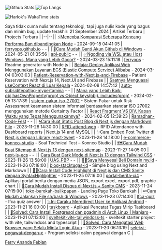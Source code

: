 ![Github Stats](https://github-readme-stats.vercel.app/api?bg_color=0000&title_color=4C71F1&text_color=8A919F&line_height=24&border_color=8884&username=ferryops&hide=contribs&show_icons=true&count_private=true&theme=vue)
![Top Langs](https://github-readme-stats.vercel.app/api/top-langs/?bg_color=0000&title_color=4C71F1&text_color=8A919F&card_width=240&border_color=8884&username=ferryops&layout=compact&theme=vue&hide=html,css)

![Harlok's WakaTime stats](https://github-readme-stats.vercel.app/api/wakatime?username=ferryops)

Saya tidak cuma nulis tentang teknologi, tapi juga nulis kode yang bagus dan minim bug, update terakhir: 21 September 2024
| Artikel Terbaru | Projects Terbaru |
|--|--|
| [⚡Mencoba Komparasi Seberapa Kencang Performa Bun dibandingkan Node](https://dev.to/ferryops/mencoba-komparasi-seberapa-kencang-performa-bun-dibandingkan-node-3nl0) - 2024-09-18 04:41:05 | [ferryops.github.io](https://github.com/ferryops/ferryops.github.io) - - |
| [🚀Cara Mudah Ganti Akun Github di Windows](https://dev.to/ferryops/cara-mudah-ganti-akun-github-di-windows-3am0) - 2024-05-21 01:35:56 | [api-public](https://github.com/ferryops/api-public) - - |
| [✅Ngoding via WSL atau Host Windows, Mana yang Lebih Gacor?](https://dev.to/ferryops/ngoding-via-wsl-atau-host-windows-mana-yang-lebih-gacor-4a70) - 2024-03-23 15:11:18 | [ferryops](https://github.com/ferryops/ferryops) - Readme generator with Node.js |
| [Belajar Deploy Aplikasi Web Menggunakan Layanan ECS (Elastic Compute Service) Alibaba](https://dev.to/ferryops/belajar-deploy-aplikasi-web-menggunakan-layanan-ecs-elastic-compute-service-alibaba-4cek) - 2024-03-04 03:03:03 | [Patient-Reservation-with-Next.js-and-Firebase](https://github.com/ferryops/Patient-Reservation-with-Next.js-and-Firebase) - Patient Reservation with Next.js 14, Next.UI and Firebase |
| [Saatnya Menguasai useContext React di Luar Kepala](https://dev.to/ferryops/saatnya-menguasai-usecontext-react-di-luar-kepala-53fj) - 2024-02-08 14:57:42 | [auto-subsiditepatlpg-mypertamina](https://github.com/ferryops/auto-subsiditepatlpg-mypertamina) - - |
| [Mana yang Lebih Baik: obj.hasOwnProperty(prop) vs Object.keys(obj). includes(prop)](https://dev.to/ferryops/mana-yang-lebih-baik-objhasownpropertyprop-vs-objectkeysobjincludesprop-2895) - 2024-02-05 13:17:39 | [sistem-pakar-iso-27002](https://github.com/ferryops/sistem-pakar-iso-27002) - Sistem Pakar untuk Risk Assessment keamanan sistem informasi  berdasarkan standar ISO 27002 menggunakan metode Certainty Factor |
| [React Fragment VS DIV, Kapan Waktu yang Tepat Menggunakannya?](https://dev.to/ferryops/react-fragment-vs-div-kapan-waktu-yang-tepat-menggunakannya-1cm9) - 2024-02-05 12:39:23 | [Ramadhan-Code-Fest](https://github.com/ferryops/Ramadhan-Code-Fest) - - |
| [🌀Cara Buat Static Post Blog di Next.js dengan Markdown File](https://dev.to/ferryops/cara-buat-static-post-blog-di-nextjs-dengan-markdown-file-18ok) - 2023-11-28 14:30:00 | [RFID-attend-web](https://github.com/ferryops/RFID-attend-web) - RFID Attendance with Dashboard reports | Next.js 14 and MySQL |
| [✨Cara Embed Post Twitter di Next.js dengan Library react-tweet](https://dev.to/ferryops/cara-embed-post-twitter-di-nextjs-dengan-library-react-tweet-3aj2) - 2023-11-28 14:18:00 | [e-commerce-konnco-studio](https://github.com/ferryops/e-commerce-konnco-studio) - Soal Technical Test – Konnco Studio |
| [🗺Cara Mudah Buat Sitemap di Next.js 13 dengan next-sitemap](https://dev.to/ferryops/cara-mudah-buat-sitemap-di-nextjs-13-dengan-next-sitemap-13ji) - 2023-11-27 14:05:00 | [next-js-ecs](https://github.com/ferryops/next-js-ecs) - - |
| [Cara Buat Dark Mode di Next.js 13 dengan Tailwind CSS](https://dev.to/ferryops/cara-buat-dark-mode-di-nextjs-13-dengan-tailwind-css-4d6c) - 2023-11-26 13:58:00 | [UAS_PBP](https://github.com/ferryops/UAS_PBP) - - |
| [😮‍💨Saya Menyesal Beli Domain my.id](https://dev.to/ferryops/saya-menyesal-beli-domain-myid-3di6) - 2023-11-26 07:18:00 | [blog-stacktugas-id](https://github.com/ferryops/blog-stacktugas-id) - Simple blog using Next and Markdown |
| [👩‍💻Cara Install Code Highlight di Next.js dan CMS Sanity dengan SyntaxHighlighter](https://dev.to/ferryops/cara-install-code-highlight-di-nextjs-dan-cms-sanity-dengan-syntaxhighlighter-mo7) - 2023-11-25 07:16:00 | [portal-berita-ci4](https://github.com/ferryops/portal-berita-ci4) - Aplikasi portal berita dengan media JSON, export excel, export pdf, graphic chart |
| [🌠Cara Mudah Install Disqus di Next.js + Sanity CMS](https://dev.to/ferryops/cara-mudah-install-disqus-di-nextjs-sanity-cms-8hj) - 2023-11-24 07:15:00 | [toko-barokah-balikpapan](https://github.com/ferryops/toko-barokah-balikpapan) - Landing Page Toko Barokah |
| [💤Cara Mudah Jalankan File sh/bash di Windows](https://dev.to/ferryops/cara-mudah-jalankan-file-shbash-di-windows-3f42) - 2023-11-23 07:14:00 | [lfca-quiz](https://github.com/ferryops/lfca-quiz) - lfca quiz answer |
| [💥Ini Caraku Meredirect User ke Aplikasi Android](https://dev.to/ferryops/ini-caraku-meredirect-user-ke-aplikasi-android-b0d) - 2023-11-21 16:00:00 | [taskboard](https://github.com/ferryops/taskboard) - Aplikasi Pencatat Tugas Mirip Taskboard |
| [💫Solved: Cara Install Postgresql dan pgadmin di Arch Linux | Manjaro](https://dev.to/ferryops/solved-cara-install-postgresql-dan-pgadmin-di-arch-linux-manjaro-1okk) - 2023-11-21 07:13:00 | [sveltekit-vite-tailwindcss-ts](https://github.com/ferryops/sveltekit-vite-tailwindcss-ts) - sveltekit starter project with vite, tailwindcss and typescript |
| [🔅Solved: Cara Mengatasi Web Browser yang Selalu Minta Login Akun](https://dev.to/ferryops/solved-cara-mengatasi-web-browser-yang-selalu-minta-login-akun-4pel) - 2023-11-20 06:13:19 | [seleksi-pegawai-dengan-c](https://github.com/ferryops/seleksi-pegawai-dengan-c) - Program seleksi calon pegawai dengan C |

<div class="badge-base LI-profile-badge" data-locale="en_US" data-size="medium" data-theme="light" data-type="VERTICAL" data-vanity="ferry-ananda-febian" data-version="v1"><a class="badge-base__link LI-simple-link" href="https://id.linkedin.com/in/ferry-ananda-febian?trk=profile-badge">Ferry Ananda Febian</a></div>
              
